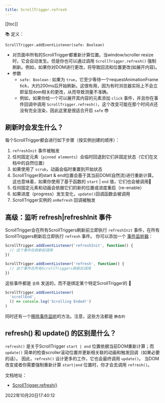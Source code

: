 ```yaml
---
title: ScrollTrigger.refresh
---
```

[[toc]]


📚 定义：

`ScrollTrigger.addEventListener(safe: Boolean)` 
- 对页面中所有的ScrollTrigger都重新计算位置。当window/scroller resize时，它会自动发生。但是你也可以通过调用 `ScrollTrigger.refresh()` 强制刷新。例如，如果你对DOM进行更改，将导致回流和位置更改(如展开内容)。
- 参数
  - `safe: Boolean` : 如果为 `true`，它至少等待一个requestAnimationFrame tick，大约200ms后开始刷新。这很有用，因为有时浏览器实际上不会立即呈现dom相关的更改，从而导致测量不准确。
  - 例如，如果你给一个可以展开其内容的元素添加 `click` 事件，并且你在事件回调中调用 `ScrollTrigger.refresh()`，这个改变可能在那个时间点还没有完全渲染，因此这里是很适合开启 `safe` 😎


## 刷新时会发生什么？
每个ScrollTrigger都会进行如下步骤（按实例创建的顺序）：
1. `refreshInit` 事件被触发
2. 任何固定元素（`pinned elements`）会临时回退到它们非固定状态（它们在文档中的自然位置）
3. 如果使用了 `scrub`，动画会临时重置到开始状态
4. ScrollTrigger的start & end位置会基于其当前DOM(自然流)进行重新计算。这也意味着，如果你使用了基于函数的 `start` | `end` 值，它们也会被调用🤩
5. 任何固定元素和动画会依据它们的新的位置或进度重启（re-enable）
6. 如果进度（progress）发生变化，`update()`回调函数会被调用
7. ScrollTrigger实例的 `onRefresh` 回调被触发


## 高级：监听 refresh|refreshInit 事件
ScrollTrigger会在所有ScrollTriggers刷新前立即执行 `refreshInit` 事件，在所有ScrollTriggers刷新后立即执行 `refresh` 事件。 你可以添加一个 [事件监听器](./static-addEventListener)：
```js {2,6}
ScrollTrigger.addEventListener('refreshInit', function() {
  // 这个事件在刷新前调用
})

ScrollTrigger.addEventListener('refresh', function() {
  // 这个事件在所有ScrollTriggers刷新后调用
})
```

这些事件都是 `全局` 发送的，而不是绑定某个特定ScrollTrigger的
🌰
```js
ScrollTrigger.addEventListener(
  'scrollEnd',
  () => console.log('Scrolling Ended!')
)
```
同时还有一个[移除事件监听](./static-removeEventListener)的方法。注意，这些方法都是 `静态的`


## refresh() 和 update() 的区别是什么？
`refresh()` 是关于ScrollTrigger `start | end` 位置依据当前DOM重新计算；而 `update()` 简单的检查scroller滚动位置并更新相关联的动画和触发回调（如果必要的话）。
因此，`refresh()` 设计更多的工作，它也会最终调用 `update()`。 当DOM改变或者你需要强制重新计算 `start|end` 位置时，你才会去调用 `refresh()`。


文档地址：

- [ScrollTrigger.refresh()](https://greensock.com/docs/v3/Plugins/ScrollTrigger/static.refresh())


2022年10月20日17:40:12
